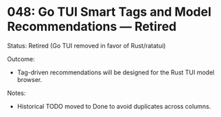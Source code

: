 # 048: Go TUI Smart Tags and Model Recommendations — Retired

Status: Retired (Go TUI removed in favor of Rust/ratatui)

Outcome:
- Tag-driven recommendations will be designed for the Rust TUI model browser.

Notes:
- Historical TODO moved to Done to avoid duplicates across columns.

